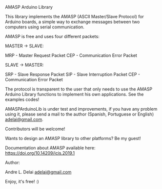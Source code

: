 ﻿AMASP Arduino Library

This library implements the AMASP (ASCII Master/Slave Protocol) for Arduino boards, a simple way to exchange messages between two computers using serial communication.

AMASP is free and uses four different packets:

MASTER -> SLAVE:

 MRP - Master Request Packet
 CEP - Communication Error Packet

SLAVE -> MASTER:

 SRP - Slave Response Packet 
 SIP - Slave Interruption Packet
 CEP - Communication Error Packet

The protocol is transparent to the user that only needs to use the AMASP Arduino Library functions to implement his own applications. See the examples codes!

AMASPArduinoLib is under test and improvements, if you have any problem using it, please send a mail to the author (Spanish, Portuguese or English) adelai@gmail.com.

Contributors will be welcome!

Wants to design an AMASP library to other platforms? Be my guest!

Documentation about AMASP available here:  https://doi.org/10.14209/jcis.2019.1

Author:

Andre L. Delai
adelai@gmail.com

Enjoy, it's free! :)